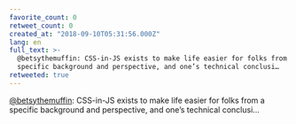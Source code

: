 ```yaml
---
favorite_count: 0
retweet_count: 0
created_at: "2018-09-10T05:31:56.000Z"
lang: en
full_text: >-
  @betsythemuffin: CSS-in-JS exists to make life easier for folks from a
  specific background and perspective, and one’s technical conclusi…
retweeted: true
---
```


[@betsythemuffin](https://twitter.com/betsythemuffin): CSS-in-JS exists to make
life easier for folks from a specific background and perspective, and one’s
technical conclusi…

